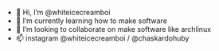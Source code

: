 - 👋 Hi, I’m @whiteicecreamboi
- 🌱 I’m currently learning how to make software
- 💞️ I’m looking to collaborate on make software like archlinux
- 📫 instagram @whiteicecreamboi / @chaskardohuby

<!---
whiteicecreamboi/whiteicecreamboi is a ✨ special ✨ repository because its `README.md` (this file) appears on your GitHub profile.
You can click the Preview link to take a look at your changes.
--->
